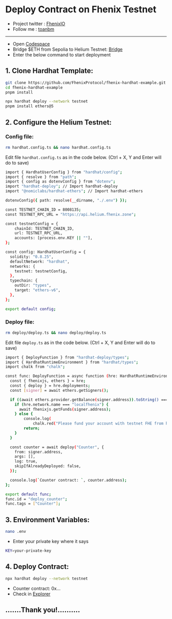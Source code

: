 # Deploy Contract on Fhenix Testnet
- Project twitter : [FhenixIO](https://x.com/FhenixIO)
- Follow me : [toanbm](https://x.com/buiminhtoan1985)
---
- Open [Codespace](https://github.com/codespaces) 
- Bridge $ETH from Sepolia to Helium Testnet: [Bridge](https://bridge.helium.fhenix.zone/)
- Enter the below command to start deployment
## 1. Clone Hardhat Template:
```Bash
git clone https://github.com/FhenixProtocol/fhenix-hardhat-example.git
cd fhenix-hardhat-example
pnpm install
```
```Bash
npx hardhat deploy --network testnet
pnpm install ethers@5
```
## 2. Configure the Helium Testnet:
### Config file:
```bash
rm hardhat.config.ts && nano hardhat.config.ts
```
Edit file `hardhat.config.ts` as in the code below. 
(Ctrl + X, Y and Enter will do to save)
```Bash
import { HardhatUserConfig } from "hardhat/config";
import { resolve } from "path";
import { config as dotenvConfig } from "dotenv";
import "hardhat-deploy"; // Import hardhat-deploy
import "@nomiclabs/hardhat-ethers"; // Import hardhat-ethers

dotenvConfig({ path: resolve(__dirname, "./.env") });

const TESTNET_CHAIN_ID = 8008135;
const TESTNET_RPC_URL = "https://api.helium.fhenix.zone";

const testnetConfig = {
    chainId: TESTNET_CHAIN_ID,
    url: TESTNET_RPC_URL,
    accounts: [process.env.KEY || ""],
};

const config: HardhatUserConfig = {
  solidity: "0.8.25",
  defaultNetwork: "hardhat",
  networks: {
    testnet: testnetConfig,
  },
  typechain: {
    outDir: "types",
    target: "ethers-v6",
  },
};

export default config;
```
### Deploy file:
```bash
rm deploy/deploy.ts && nano deploy/deploy.ts
```
Edit file `deploy.ts` as in the code below. 
(Ctrl + X, Y and Enter will do to save)
```Bash
import { DeployFunction } from "hardhat-deploy/types";
import { HardhatRuntimeEnvironment } from "hardhat/types";
import chalk from "chalk";

const func: DeployFunction = async function (hre: HardhatRuntimeEnvironment) {
  const { fhenixjs, ethers } = hre;
  const { deploy } = hre.deployments;
  const [signer] = await ethers.getSigners();

  if ((await ethers.provider.getBalance(signer.address)).toString() === "0") {
    if (hre.network.name === "localfhenix") {
      await fhenixjs.getFunds(signer.address);
    } else {
        console.log(
            chalk.red("Please fund your account with testnet FHE from https://faucet.fhenix.zone"));
        return;
    }
  }

  const counter = await deploy("Counter", {
    from: signer.address,
    args: [],
    log: true,
    skipIfAlreadyDeployed: false,
  });

  console.log(`Counter contract: `, counter.address);
};

export default func;
func.id = "deploy_counter";
func.tags = ["Counter"];
```
## 3. Environment Variables:
```bash
nano .env
```
* Enter your private key where it says
```bash
KEY=your-private-key
```
## 4. Deploy Contract:
```Bash
npx hardhat deploy --network testnet
```
* Counter contract:  0x...
* Check in [Explorer](https://explorer.helium.fhenix.zone/)
## .......Thank you!..........

